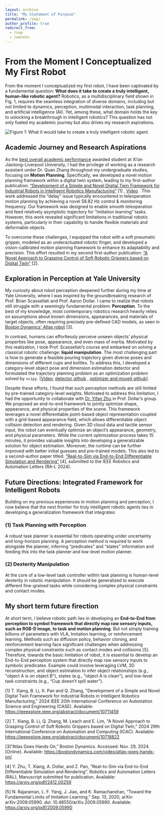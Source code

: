 ```yaml
---
layout: archive
title: "My Statement of Purpose"
permalink: /sop/
author_profile: true
redirect_from:
  - /sop
  - /wenshu
---
```





# From the Moment I Conceptualized My First Robot

From the moment I conceptualized my first robot, I have been captivated by a fundamental question: **What does it take to create a truly intelligent, human-like robotic agent?** Robotics, as a multidisciplinary field shown in Fig. 1, requires the seamless integration of diverse domains, including but not limited to dynamics, perception, multimodal interaction, task planning, and artificial intelligence (AI). Yet, among these, what domain holds the key to unlocking a breakthrough in intelligent robotics? This question has not only fueled my academic journey but also drives my research aspirations.


![Figure 1: What it would take to create a truly intelligent robotic agent.](https://github.com/user-attachments/assets/3367f37c-b3c6-46f1-919f-9854a97f9e75)


## Academic Journey and Research Aspirations

As the [best overall academic performance](https://tianyi20.github.io/award/) awarded student at Xi’an Jiaotong-Liverpool University, I had the privilege of working as a research assistant under Dr. Quan Zhang throughout my undergraduate studies, focusing on **Motion Planning**. Specifically, we developed a novel motion planning framework within a digital twin system, leading to my first-author publication: [“Development of a Simple and Novel Digital Twin Framework for Industrial Robots in Intelligent Robotics Manufacturing”](https://ieeexplore.ieee.org/abstract/document/10711459) [1] , [Video](https://www.youtube.com/watch?v=f_BEMbMvFso&t=1s) . This work addressed the “delay” issue typically encountered in teleoperation motion planning by achieving a novel 58.82 Hz control & monitoring frequency. Our framework was designed to enable smooth teleoperation and feed relatively asymptotic trajectory for “imitation learning” tasks. However, this work revealed significant limitations in traditional robotic systems, particularly in their capability to handle flexible materials and deformable objects. 

To overcome these challenges, I equipped the robot with a soft pneumatic gripper, modeled as an underactuated robotic finger, and developed a vision-calibrated motion planning framework to enhance its adaptability and precision. This effort resulted in my second first-author publication: [“A Novel Approach to Grasping Control of Soft Robotic Grippers based on Digital Twin”](https://ieeexplore.ieee.org/abstract/document/10718822) [2].

## Exploration in Perception at Yale University

My curiosity about robot perception deepened further during my time at Yale University, where I was inspired by the groundbreaking research of Prof. Brian Scassellati and Prof. Aaron Dollar. I came to realize that robots still struggle with a seemingly fundamental problem: **Perception**. To the best of my knowledge, most contemporary robotics research heavily relies on assumptions about known dimensions, appearances, and materials of target objects, often requiring precisely pre-defined CAD models, as seen in [Boston Dynamics' Atlas robot](https://bostondynamics.com/video/atlas-goes-hands-on/) [3]. 

In contrast, humans can effortlessly perceive unseen objects’ physical properties like pose, appearance, and even mass of inertia. Motivated by this realization, I took Prof. Scassellati’s course and embarked on solving a classical robotic challenge: **liquid manipulation**. The most challenging part is how to generate a feasible pouring trajectory given diverse poses and dimensions of different cups and bottles. To address this, I developed a category-level object pose and dimension estimation detector and formulated the trajectory planning problem as an optimization problem solved by `scipy`. [[Video](https://www.youtube.com/watch?v=oPvfIooH5HU); [detector github](https://github.com/Tianyi20/category-level-estimation-ROS-noetic) , [optimizer and moveit github](https://github.com/Tianyi20/liquid_manipulation_moveit)]. 

Despite these efforts, I found that such perception methods are still limited by pre-trained category-level weights. Motivated to address this limitation, I had the opportunity to collaborate with [Dr. Yifan Zhu](https://yifanzhu95.github.io/) in Prof. Dollar’s group. We proposed an end-to-end framework to jointly optimize shape, appearance, and physical properties of the scene. This framework leverages a novel differentiable point-based object representation coupled with a grid-based appearance field, which allows differentiable object collision detection and rendering. Given 3D cloud data and tactile sensor input, the robot can eventually optimize an object’s appearance, geometry, and physical parameters. While the current optimization process takes 15 minutes, it provides valuable insights into developing a generalizable solution for object estimation. Moreover, the runtime can be further improved with better initial guesses and pre-trained models. This also led to a second-author paper titled: [“Real-to-Sim via End-to-End Differentiable Simulation and Rendering”](https://arxiv.org/pdf/2412.00259) [4], submitted to the IEEE Robotics and Automation Letters (RA-L 2024).

## Future Directions: Integrated Framework for Intelligent Robots

Building on my previous experiences in motion planning and perception, I now believe that the next frontier for truly intelligent robotic agents lies in developing a generalization framework that integrates:

### (1) Task Planning with Perception
A robust task planner is essential for robots operating under uncertainty and long-horizon planning. A perception method is required to work alongside the planner, inferring “predicates” and “states” information and feeding this into the task planner and low-level motion planner.

### (2) Dexterity Manipulation
At the core of a low-level task controller within task planning is human-level dexterity in robotic manipulation. It should be generalized to execute different fine-grained tasks while considering complex physical constraints and contact modes.


## My short term future firection

At short term, I believe robotic path lies in developing an **End-to-End from perception to symbol framework that directly map raw sensory inputs, such as RGB-D image, to task and motion planning**. But not simply training billions of parameters with VLA, Imitation learning, or reinforcement learning. Methods such as diffusion policy, behavior cloning, and reinforcement learning face significant challenges when addressing complex physical constraints such as contact modes and collisions [5]. Therefore, towards the basic limitation of robot, it is essential to develop an End-to-End perception system that directly map raw sensory inputs to symbolic predicates. Example could involve leveraging LVM, 3D reconstruction, and object estimation to infer object relationships (e.g., "object A is on object B"), states (e.g., "object A is clean"), and low-level task constraints (e.g., “Cup doesn’t spill water”).



[1] T. Xiang, B. Li, X. Pan and Q. Zhang, "Development of a Simple and Novel Digital Twin Framework for Industrial Robots in Intelligent Robotics Manufacturing," 2024 IEEE 20th International Conference on Automation Science and Engineering (CASE). Available: https://ieeexplore.ieee.org/abstract/document/10711459


[2] T. Xiang, B. Li, Q. Zhang, M. Leach and E. Lim, "A Novel Approach to Grasping Control of Soft Robotic Grippers based on Digital Twin," 2024 29th International Conference on Automation and Computing (ICAC). Available: https://ieeexplore.ieee.org/abstract/document/10718822


[3]“Atlas Goes Hands On,” Boston Dynamics. Accessed: Nov. 29, 2024. [Online]. Available: https://bostondynamics.com/video/atlas-goes-hands-on/


[4] Y. Zhu, T. Xiang, A. Dollar, and Z. Pan, “Real-to-Sim via End-to-End Differentiable Simulation and Rendering”. Robotics and Automation Letters (RAL), Manuscript submitted for publication. Available: https://arxiv.org/pdf/2412.00259

[5] N. Rajaraman, L. F. Yang, J. Jiao, and K. Ramachandran, “Toward the Fundamental Limits of Imitation Learning,” Sep. 13, 2020, arXiv: arXiv:2009.05990. doi: 10.48550/arXiv.2009.05990. Available: https://arxiv.org/pdf/2009.05990
